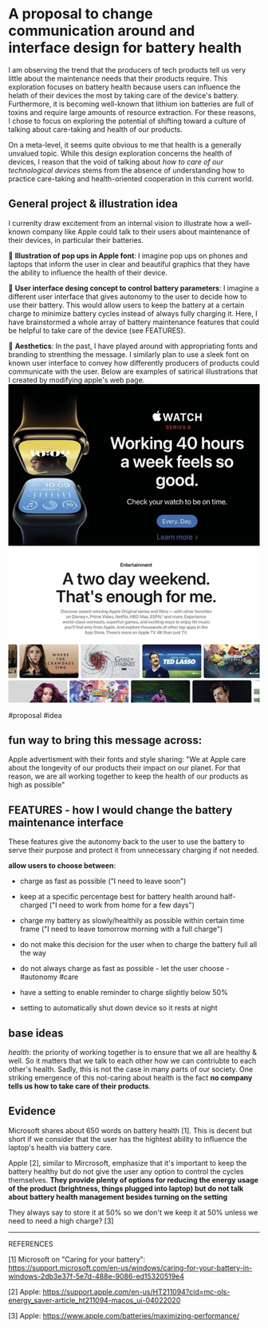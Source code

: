 # A proposal to change communication around and interface design for battery health

I am observing the trend that the producers of tech products tell us very little about the maintenance needs that their products require. This exploration focuses on battery health because users can influence the helath of their devices the most by taking care of the device's battery. Furthermore, it is becoming well-known that lithium ion batteries are full of toxins and require large amounts of resource extraction. For these reasons, I chose to focus on exploring the potential of shifting toward a culture of talking about care-taking and health of our products. 

On a meta-level, it seems quite obvious to me that health is a generally unvalued topic. While this design exploration concerns the health of devices, I reason that the void of talking about *how to care of our technological devices* stems from the absence of understanding how to practice care-taking and health-oriented cooperation in this current world. 

## General project & illustration idea
I currenlty draw excitement from an internal vision to illustrate how a well-known company like Apple could talk to their users about maintenance of their devices, in particular their batteries. 

🫧 **Illustration of pop ups in Apple font**: I imagine pop ups on phones and laptops that inform the user in clear and beautiful graphics that they have the ability to influence the health of their device. 

🫧 **User interface desing concept to control battery parameters**: I imagine a different user interface that gives autonomy to the user to decide how to use their battery. This would allow users to keep the battery at a certain charge to minimize battery cycles instead of always fully charging it. Here, I have brainstormed a whole array of battery maintenance features that could be helpful to take care of the device (see FEATURES).

🫧 **Aesthetics**: In the past, I have played around with appropriating fonts and branding to strenthing the message. I similarly plan to use a sleek font on known user interface to convey how differently producers of products could communicate with the user. Below are examples of satirical illustrations that I created by modifying apple's web page. 
![](../media/cleanshot_2023-11-02-at-15-01-44@2x.png)
![](../media/cleanshot_2023-11-02-at-15-02-54@2x.png)


#proposal #idea

## fun way to bring this message across:
Apple advertisment with their fonts and style sharing:
"We at Apple care about the longevity of our products their impact on our planet. For that reason, we are all working together to keep the health of our products as high as possible"

## FEATURES - how I would change the battery maintenance interface
These features give the autonomy back to the user to use the battery to serve their purpose and protect it from unnecessary charging if not needed.

**allow users to choose between**: 
- charge as fast as possible ("I need to leave soon")
- keep at a specific percentage best for battery health around half-charged ("I need to work from home for a few days")
- charge my battery as slowly/healthily as possible within certain time frame ("I need to leave tomorrow morning with a full charge")

- do not make this decision for the user when to charge the battery full all the way
- do not always charge as fast as possible - let the user choose - #autonomy #care
- have a setting to enable reminder to charge slightly below 50%
- setting to automatically shut down device so it rests at night


                                                       

## base ideas 

*health*: the priority of working together is to ensure that we all are healthy & well. So it matters that we talk to each other how we can contriubte to each other's health. Sadly, this is not the case in many parts of our society. One striking emergence of this not-caring about health is the fact **no company tells us how to take care of their products**. 


## Evidence
Microsoft shares about 650 words on battery health [1]. This is decent but short if we consider that the user has the hightest ability to influence the laptop's health via battery care. 

Apple [2], similar to Mircrosoft, emphasize that it's important to keep the battery healthy but do not give the user any option to control the cycles themselves. 
**They provide plenty of options for reducing the energy usage of the product (brightness, things plugged into laptop) but do not talk about battery health management besides turning on the setting**

They always say to store it at 50% so we don't we keep it at 50% unless we need to need a high charge? [3] 



________ 
REFERENCES

[1] Microsoft on "Caring for your battery": https://support.microsoft.com/en-us/windows/caring-for-your-battery-in-windows-2db3e37f-5e7d-488e-9086-ed15320519e4

[2] Apple: https://support.apple.com/en-us/HT211094?cid=mc-ols-energy_saver-article_ht211094-macos_ui-04022020

[3] Apple: https://www.apple.com/batteries/maximizing-performance/